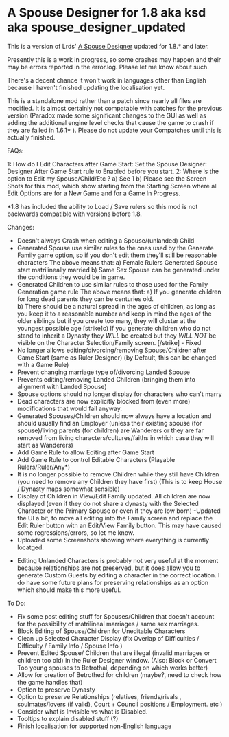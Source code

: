 # A Spouse Designer for 1.8 aka ksd aka spouse_designer_updated

This is a version of Lrds' <a href="https://steamcommunity.com/sharedfiles/filedetails/?id=2298410092" target="_blank"> A Spouse Designer</a> updated for 1.8.* and later.

Presently this is a work in progress, so some crashes may happen and their may be errors reported in the error.log. Please let me know about such.  

There's a decent chance it won't work in languages other than English because I haven't finished updating  the localisation yet. 

This is a standalone mod rather than a patch since nearly all files are modified. It is almost certainly not compatable with patches for the previous version (Paradox made some significant changes to the GUI as well as adding the additional engine level checks that cause the game to crash if they are failed in 1.6.1* ).  Please do not update your Compatches until this is actually finished.  

FAQs:

1: How do I Edit Characters after Game Start:
Set the Spouse Designer: Designer After Game Start rule to Enabled before you start. 
2: Where is the option to Edit my Spouse/Child/Etc ?
a) See 1 
b) Please see the Screen Shots for this mod, which show starting from the Starting Screen where all Edit Options are for a New Game and for a Game In Progress. 

*1.8 has included the ability to Load / Save rulers so this mod is not backwards compatible with versions before 1.8.

Changes:
- Doesn't always Crash when editing a Spouse/(unlanded) Child
- Generated Spouse use similar rules to the ones used by the Generate Family game option, so if you don't edit them they'll still be reasonable characters 
The above means that:
a) Female Rulers Generated Spouse start matrilineally married 
b) Same Sex Spouse can be generated under the conditions they would be in game.  
- Generated Children to use similar rules to those used for the Family Generation game rule
The above means that:
a) If you generate children for long dead parents they can be centuries old.  
b) There should be a natural spread in the ages of children, as long as you keep it to a reasonable number and keep in mind the ages of the older siblings but if you create too many, they will cluster at the youngest possible age
[strike]c) If you generate children who do not stand to inherit a Dynasty they *WILL* be created but they *WILL NOT* be visible on the Character Selection/Family screen. [/strike] - Fixed
- No longer allows editing/divorcing/removing Spouse/Children after Game Start (same as Ruler Designer) (by Default, this can be changed with a Game Rule)
- Prevent changing marriage type of/divorcing Landed Spouse
- Prevents editing/removing Landed Children (bringing them into alignment with Landed Spouse)
- Spouse options should no longer display for characters who can't marry 
- Dead characters are now explicitly blocked from (even more) modifications that would fail anyway. 
- Generated Spouses/Children should now always have a location and should usually find an Employer (unless their existing spouse (for spouse)/living parents (for children) are Wanderers or they are far removed from living characters/cultures/faiths in which case they will start as Wanderers)
- Add Game Rule to allow Editing after Game Start
- Add Game Rule to control Editable Characters (Playable Rulers/Ruler/Any*)
- It is no longer possible to remove Children while they still have Children (you need to remove any Children they have first)  (This is to keep House / Dynasty maps somewhat sensible)
- Display of Children in View/Edit Family updated.  All children are now displayed (even if they do not share a dynasty with the Selected Character or the Primary Spouse or even if they are low born)
-Updated the UI a bit, to move all editing into the Family screen and replace the Edit Ruler button with an Edit/View Family button.  This may have caused some regressions/errors, so let me know. 
- Uploaded some Screenshots showing where everything is currently locatged.

* Editing Unlanded Characters is probably not very useful at the moment because relationships are not preserved, but it does allow you to generate Custom Guests by editing a character in the correct location.  I do have some future plans for preserving relationships as an option which should make this more useful.

To Do:
- Fix some post editing stuff for Spouses/Children that doesn't account for the possibility of matrilineal marriages / same sex marriages. 
- Block Editing of Spouse/Children for Uneditable Characters
- Clean up Selected Character Display (fix Overlap of Difficulties / Difficulty / Family Info / Spouse Info )
- Prevent Edited Spouse/ Children that are illegal (invalid marriages or children too old) in the Ruler Designer window. (Also: Block or Convert Too young spouses to Betrothal, depending on which works better) 
- Allow for creation of Betrothed for children  (maybe?, need to check how the game handles that)
- Option to preserve Dynasty 
- Option to preserve Relationships (relatives, friends/rivals , soulmates/lovers (if valid), Court + Council positions / Employment. etc ) 
- Consider what is Invisible vs what is Disabled. 
- Tooltips to explain disabled stuff (?)
- Finish localisation for supported non-English language
